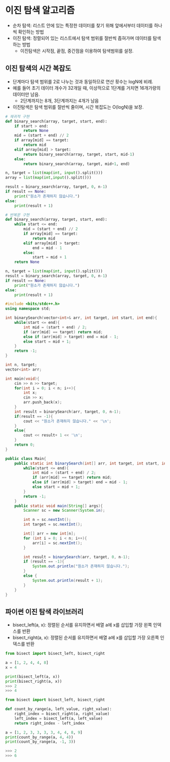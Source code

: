 # 이진 탐색 알고리즘
- 순차 탐색: 리스트 안에 있는 특정한 데이터를 찾기 위해 앞에서부터 데이터를 하나씩 확인하는 방법
- 이진 탐색: 정렬되어 있는 리스트에서 탐색 범위를 절반씩 좁혀가며 데이터를 탐색하는 방법
    - 이진탐색은 시작점, 끝점, 중간점을 이용하여 탐색범위를 설정.

## 이진 탐색의 시간 복잡도
- 단계마다 탐색 범위를 2로 나누는 것과 동일하므로 연산 횟수는 logN에 비례.
- 예를 들어 초기 데이터 개수가 32개일 때, 이상적으로 1단계를 거치면 16개가량의 데이터만 남음.
    - 2단계까지는 8개, 3단계까지는 4개가 남음
- 이진탐색은 탐색 범위를 절반씩 줄이며, 시간 복잡도는 O(logN)을 보장.

```py
# 재귀적 구현
def binary_search(array, target, start, end):
    if start > end:
        return None
    mid = (start + end) // 2
    if array[mid] == target:
        return mid
    elif array[mid] > target:
        return binary_search(array, target, start, mid-1)
    else:
        return binary_search(array, target, mid+1, end)

n, target = list(map(int, input().split()))
array = list(map(int,input().split()))

result = binary_search(array, target, 0, n-1)
if result == None:
    print("원소가 존재하지 않습니다.")
else:
    print(result + 1)
```

```py
# 반복문 구현
def binary_search(array, target, start, end):
    while start <= end:
        mid = (start + end) // 2
        if array[mid] == target:
            return mid
        elif array[mid] > target:
            end = mid - 1
        else:
            start = mid + 1
    return None

n, target = list(map(int, input().split()))
result = binary_search(array, target, 0, n-1)
if result == None:
    print("원소가 존재하지 않습니다.")
else:
    print(result + 1)
```


```cpp
#include <bits/stdc++.h>
using namespace std;

int binarySearch(vector<int>& arr, int target, int start, int end){
    while(start <= end){
        int mid = (start + end) / 2;
        if (arr[mid] == target) return mid;
        else if (arr[mid] > target) end = mid - 1;
        else start = mid + 1;
    }
    return -1;
}

int n, target;
vector<int> arr;

int main(void){
    cin >> n >> target;
    for(int i = 0; i < n; i++){
        int x;
        cin >> x;
        arr.push_back(x);
    }
    int result = binarySearch(arr, target, 0, n-1);
    if(result == -1){
        cout << "원소가 존재하지 않습니다." << '\n';
    }
    else{
        cout << result+ 1 << '\n';
    }
    return 0;
}
```

```java
public class Main{
    public static int binarySearch(int[] arr, int target, int start, int end){
        while(start <= end){
            int mid = (start + end) / 2;
            if (arr[mid] == target) return mid;
            else if (arr[mid] > target) end = mid - 1;
            else start = mid + 1;
        }
        return -1;
    }
    public static void main(String[] args){
        Scanner sc = new Scanner(System.in);

        int n = sc.nextInt();
        int target = sc.nextInt();

        int[] arr = new int[n];
        for (int i = 0; i < n; i++){
            arr[i] = sc.nextInt();
        }

        int result = binarySearch(arr, target, 0, n-1);
        if (result == -1){
            System.out.println("원소가 존재하지 않습니다.");
        }
        else {
            System.out.println(result + 1);
        }
    }
}
```

## 파이썬 이진 탐색 라이브러리
- bisect_left(a, x): 정렬된 순서를 유지하면서 배열 a에 x를 삽입할 가장 왼쪽 인덱스를 반환
- bisect_right(a, x): 정렬된 순서를 유지하면서 배열 a에 x를 삽입할 가장 오른쪽 인덱스를 반환

```py
from bisect import bisect_left, bisect_right

a = [1, 2, 4, 4, 8]
x = 4

print(bisect_left(a, x))
print(bisect_right(a, x))
>>> 2
>>> 4
```

```py
from bisect import bisect_left, bisect_right

def count_by_range(a, left_value, right_value):
    right_index = bisect_right(a, right_value)
    left_index = bisect_left(a, left_value)
    return right_index - left_index

a = [1, 2, 3, 3, 3, 3, 4, 4, 8, 9]
print(count_by_range(a, 4, 4))
print(count_by_range(a, -1, 3))

>>> 2
>>> 6
```